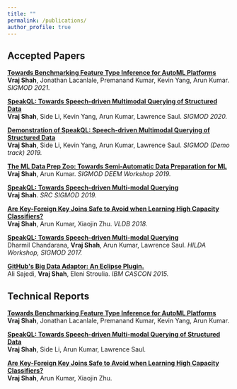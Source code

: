 ```yaml
---
title: ""
permalink: /publications/
author_profile: true
---
```


## Accepted Papers

<b>[Towards Benchmarking Feature Type Inference for AutoML Platforms](https://adalabucsd.github.io/papers/2021_SortingHat_SIGMOD.pdf)</b> <br>
<b>Vraj Shah</b>, Jonathan Lacanlale, Premanand Kumar, Kevin Yang, Arun Kumar.<i> SIGMOD 2021.</i>

<b>[SpeakQL: Towards Speech-driven Multimodal Querying of Structured Data](https://adalabucsd.github.io/papers/2020_SpeakQL_SIGMOD.pdf)</b> <br>
<b>Vraj Shah</b>, Side Li, Kevin Yang, Arun Kumar, Lawrence Saul.<i> SIGMOD 2020.</i>

<b>[Demonstration of SpeakQL: Speech-driven Multimodal Querying of Structured Data](https://pvn25.github.io//papers/2019_SpeakQL_SIGMOD.pdf)</b> <br>
<b>Vraj Shah</b>, Side Li, Kevin Yang, Arun Kumar, Lawrence Saul.<i> SIGMOD (Demo track) 2019.</i>

<b>[The ML Data Prep Zoo: Towards Semi-Automatic Data Preparation for ML](https://pvn25.github.io//papers/2019_DataPrepZoo_DEEM.pdf)</b> <br>
<b>Vraj Shah</b>, Arun Kumar.<i> SIGMOD DEEM Workshop 2019.</i>

<b>[SpeakQL: Towards Speech-driven Multi-modal Querying](https://pvn25.github.io//papers/SRC_SIGMOD.pdf)</b> <br>
<b>Vraj Shah</b>.<i> SRC SIGMOD 2019.</i>

<b>[Are Key-Foreign Key Joins Safe to Avoid when Learning High Capacity Classifiers?](https://adalabucsd.github.io/papers/2018_Hamlet_VLDB.pdf)</b> <br>
<b>Vraj Shah</b>, Arun Kumar, Xiaojin Zhu. <i> VLDB 2018.</i>

<b>[SpeakQL: Towards Speech-driven Multi-modal Querying](https://adalabucsd.github.io/papers/2017_SpeakQL_HILDA.pdf)</b> <br>
Dharmil Chandarana, <b>Vraj Shah</b>, Arun Kumar, Lawrence Saul.<i> HILDA Workshop, SIGMOD 2017.</i>

<b>[GitHub's Big Data Adaptor: An Eclipse Plugin.](https://dl.acm.org/citation.cfm?id=2886490)</b> <br>
Ali Sajedi, <b>Vraj Shah</b>, Eleni Stroulia. <i>IBM CASCON 2015.</i>


## Technical Reports

<b>[Towards Benchmarking Feature Type Inference for AutoML Platforms](https://adalabucsd.github.io/papers/TR_2021_SortingHat.pdf)</b> <br>
<b>Vraj Shah</b>, Jonathan Lacanlale, Premanand Kumar, Kevin Yang, Arun Kumar.

<b>[SpeakQL: Towards Speech-driven Multi-modal Querying of Structured Data](https://adalabucsd.github.io/papers/TR_2020_SpeakQL.pdf)</b> <br>
<b>Vraj Shah</b>, Side Li, Arun Kumar, Lawrence Saul.

<b>[Are Key-Foreign Key Joins Safe to Avoid when Learning High Capacity Classifiers?](https://pvn25.github.io//files/TR_2017_HamletPlusPlus.pdf)</b> <br>
<b>Vraj Shah</b>, Arun Kumar, Xiaojin Zhu. 
